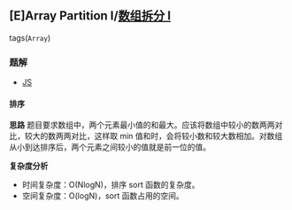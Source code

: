 ## [E]Array Partition I/[数组拆分 I](https://leetcode-cn.com/problems/array-partition-i/)
tags(`Array`)
### 题解
+ [JS](../../codes/js/problems/640/561.js)

#### 排序
**思路**
题目要求数组中，两个元素最小值的和最大。应该将数组中较小的数两两对比，较大的数两两对比，这样取 min 值和时，会将较小数和较大数相加。对数组从小到达排序后，两个元素之间较小的值就是前一位的值。

**复杂度分析**
+ 时间复杂度：O(NlogN)，排序 sort 函数的复杂度。
+ 空间复杂度：O(logN)，sort 函数占用的空间。